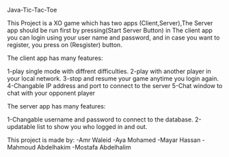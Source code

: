 Java-Tic-Tac-Toe

This Project is a XO game which has two apps (Client,Server),The Server app should be run first by pressing(Start Server Button)
in The client app you can login using your user name and password, and in case you want to register, you press on (Resgister) button.

The client app has many features:

1-play single mode with diffrent difficulties.
2-play with another player in your local network.
3-stop and resume your game anytime you login again.
4-Changable IP address and port to connect to the server
5-Chat window to chat with your opponent player


The server app has many features:

1-Changable username and password to connect to the database.
2-updatable list to show you who logged in and out.



This project is made by:
-Amr Waleid
-Aya Mohamed
-Mayar Hassan
-Mahmoud Abdelhakim
-Mostafa Abdelhalim
